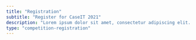 ```yaml
---
title: "Registration"
subtitle: "Register for CaseIT 2021"
description: "Lorem ipsum dolor sit amet, consectetur adipiscing elit. Nunc mauris, ut ut in leo. Congue sit lobortis odio nunc, viverra lorem adipiscing ornare."
type: "competition-registration"
---
```

